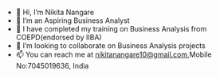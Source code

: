 - 👋 Hi, I’m Nikita Nangare
- 👀 I’m an Aspiring Business Analyst
- 🌱 I have completed my training on Business Analysis from COEPD(endorsed by IIBA)
- 💞️ I’m looking to collaborate on Business Analysis projects
- 📫 You can reach me at nikitanangare10@gmail.com,Mobile No:7045019636, India

<!---
nikitashinde/nikitashinde is a ✨ special ✨ repository because its `README.md` (this file) appears on your GitHub profile.
You can click the Preview link to take a look at your changes.
--->
